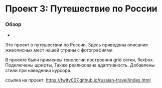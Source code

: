 # Проект 3: Путешествие по России

### Обзор
*

Это проект о путешествии по России. Здесь приведены описания живописных мест нашей страны с фотографиями.

В проекте были применеы тенологии построения grid сетки, flexbox. Подключены шрифты, Также реализована адаптивность.
Добавлены стили при наведении курсора.

ссылка на проект: https://twity007.github.io/russian-travel/index.html
